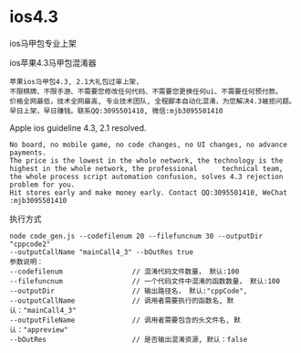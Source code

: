 # ios4.3
ios马甲包专业上架

ios苹果4.3马甲包混淆器

    苹果ios马甲包4.3, 2.1大礼包过审上架，
    不限棋牌、不限手游、不需要您修改任何代码、不需要您更换任何ui、不需要任何预付款。
    价格全网最低，技术全网最高, 专业技术团队, 全程脚本自动化混淆，为您解决4.3被拒问题。
    早日上架，早日赚钱。联系QQ:3095501410, 微信:mjb3095501410
    


Apple ios guideline 4.3, 2.1 resolved.

    No board, no mobile game, no code changes, no UI changes, no advance payments.
    The price is the lowest in the whole network, the technology is the highest in the whole network, the professional      technical team, the whole process script automation confusion, solves 4.3 rejection problem for you.
    Hit stores early and make money early. Contact QQ:3095501410, WeChat :mjb3095501410

执行方式

    node code_gen.js --codefilenum 20 --filefuncnum 30 --outputDir "cppcode2" 
    --outputCallName "mainCall4_3" --bOutRes true 
    参数说明：
    --codefilenum                 // 混淆代码文件数量， 默认:100
    --filefuncnum                 // 一个代码文件中混淆的函数数量， 默认:100
    --outputDir               	  // 输出路径名， 默认:"cppCode",
    --outputCallName     		  // 调用者需要执行的函数名, 默认："mainCall4_3"
    --outputFileName      		  // 调用者需要包含的头文件名, 默认："appreview"
    --bOutRes                     // 是否输出混淆资源, 默认：false

